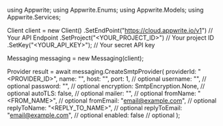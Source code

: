 using Appwrite;
using Appwrite.Enums;
using Appwrite.Models;
using Appwrite.Services;

Client client = new Client()
    .SetEndPoint("https://cloud.appwrite.io/v1") // Your API Endpoint
    .SetProject("&lt;YOUR_PROJECT_ID&gt;") // Your project ID
    .SetKey("&lt;YOUR_API_KEY&gt;"); // Your secret API key

Messaging messaging = new Messaging(client);

Provider result = await messaging.CreateSmtpProvider(
    providerId: "<PROVIDER_ID>",
    name: "<NAME>",
    host: "<HOST>",
    port: 1, // optional
    username: "<USERNAME>", // optional
    password: "<PASSWORD>", // optional
    encryption: SmtpEncryption.None, // optional
    autoTLS: false, // optional
    mailer: "<MAILER>", // optional
    fromName: "<FROM_NAME>", // optional
    fromEmail: "email@example.com", // optional
    replyToName: "<REPLY_TO_NAME>", // optional
    replyToEmail: "email@example.com", // optional
    enabled: false // optional
);